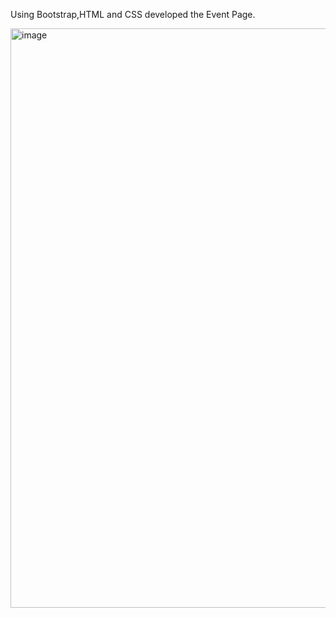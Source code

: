 Using Bootstrap,HTML and CSS developed the Event Page.


<img width="927" alt="image" src="https://github.com/yamuna-FSD-Developer/Day12-2-task/assets/150881590/2434e90d-aa4f-4191-884f-51e2d03829b1">

